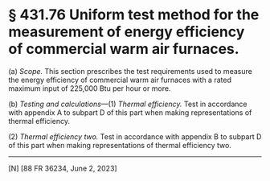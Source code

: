 # § 431.76   Uniform test method for the measurement of energy efficiency of commercial warm air furnaces.

(a) *Scope.* This section prescribes the test requirements used to measure the energy efficiency of commercial warm air furnaces with a rated maximum input of 225,000 Btu per hour or more.


(b) *Testing and calculations*—(1) *Thermal efficiency.* Test in accordance with appendix A to subpart D of this part when making representations of thermal efficiency.


(2) *Thermal efficiency two.* Test in accordance with appendix B to subpart D of this part when making representations of thermal efficiency two.





---

[N] [88 FR 36234, June 2, 2023]






